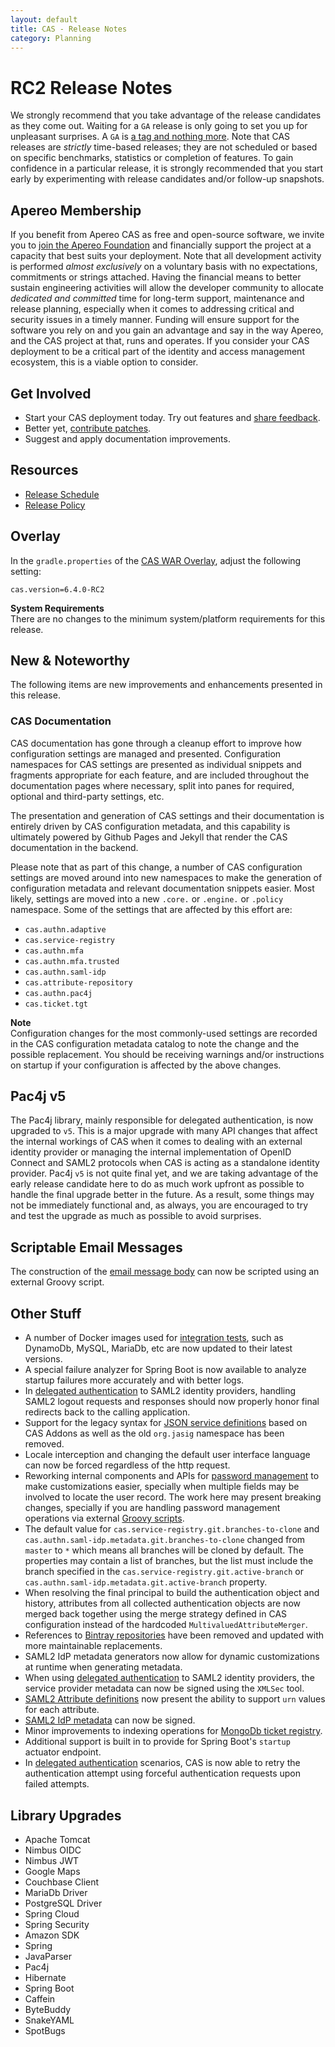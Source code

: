 ```yaml
---
layout: default
title: CAS - Release Notes
category: Planning
---
```


# RC2 Release Notes

We strongly recommend that you take advantage of the release candidates as they come out. Waiting for a `GA` release is only going to set 
you up for unpleasant surprises. A `GA` is [a tag and nothing more](https://apereo.github.io/2017/03/08/the-myth-of-ga-rel/). Note that CAS 
releases are *strictly* time-based releases; they are not scheduled or based on specific benchmarks, statistics or completion of features. To gain 
confidence in a particular release, it is strongly recommended that you start early by experimenting with release candidates and/or follow-up snapshots.

## Apereo Membership

If you benefit from Apereo CAS as free and open-source software, we invite you to [join the Apereo Foundation](https://www.apereo.org/content/apereo-membership) 
and financially support the project at a capacity that best suits your deployment. Note that all development activity 
is performed *almost exclusively* on a voluntary basis with no expectations, commitments or strings attached. Having the financial means to better 
sustain engineering activities will allow the developer community to allocate *dedicated and committed* time for long-term support, 
maintenance and release planning, especially when it comes to addressing critical and security issues in a timely manner. Funding will 
ensure support for the software you rely on and you gain an advantage and say in the way Apereo, and the CAS project at that, runs 
and operates. If you consider your CAS deployment to be a critical part of the identity and access management ecosystem, this is a viable option to consider.

## Get Involved

- Start your CAS deployment today. Try out features and [share feedback](/cas/Mailing-Lists.html).
- Better yet, [contribute patches](/cas/developer/Contributor-Guidelines.html).
- Suggest and apply documentation improvements.

## Resources

- [Release Schedule](https://github.com/apereo/cas/milestones)
- [Release Policy](/cas/developer/Release-Policy.html)

## Overlay

In the `gradle.properties` of the [CAS WAR Overlay](../installation/WAR-Overlay-Installation.html), adjust the following setting:

```properties
cas.version=6.4.0-RC2
```

<div class="alert alert-info">
  <strong>System Requirements</strong><br/>There are no changes to the minimum system/platform requirements for this release.
</div>

## New & Noteworthy

The following items are new improvements and enhancements presented in this release. 

### CAS Documentation

CAS documentation has gone through a cleanup effort to improve how configuration settings are
managed and presented. Configuration namespaces for CAS settings are presented as individual
snippets and fragments appropriate for each feature, and are included throughout the documentation
pages where necessary, split into panes for required, optional and third-party settings, etc.

The presentation and generation of CAS settings and their documentation is entirely driven by CAS configuration metadata,
and this capability is ultimately powered by Github Pages and Jekyll that render the CAS documentation in the backend.

Please note that as part of this change, a number of CAS configuration settings are moved around into new namespaces
to make the generation of configuration metadata and relevant documentation snippets easier. Most likely, settings
are moved into a new `.core.` or `.engine.` or `.policy` namespace. Some of the settings that are affected by this effort
are:

- `cas.authn.adaptive`
- `cas.service-registry`
- `cas.authn.mfa`
- `cas.authn.mfa.trusted`
- `cas.authn.saml-idp`
- `cas.attribute-repository`
- `cas.authn.pac4j`
- `cas.ticket.tgt`

<div class="alert alert-info">
<strong>Note</strong><br/>Configuration changes for the most commonly-used settings
are recorded in the CAS configuration metadata catalog to note the change and the possible replacement.
You should be receiving warnings and/or instructions on startup if your configuration is affected by
the above changes. 
</div>

## Pac4j v5

The Pac4j library, mainly responsible for delegated authentication, is now upgraded to `v5`. This is a major upgrade
with many API changes that affect the internal workings of CAS when it comes to dealing with an external identity provider
or managing the internal implementation of OpenID Connect and SAML2 protocols when CAS is acting as a standalone identity provider.
Pac4j `v5` is not quite final yet, and we are taking advantage of the early release candidate here to do as much work upfront
as possible to handle the final upgrade better in the future. As a result, some things may not be immediately functional
and, as always, you are encouraged to try and test the upgrade as much as possible to avoid surprises.

## Scriptable Email Messages

The construction of the [email message body](../notifications/Sending-Email-Configuration.html) can 
now be scripted using an external Groovy script.

## Other Stuff

- A number of Docker images used for [integration tests](../developer/Test-Process.html), such as 
  DynamoDb, MySQL, MariaDb, etc are now updated to their latest versions.
- A special failure analyzer for Spring Boot is now available to analyze startup failures more accurately and with better logs.
- In [delegated authentication](../integration/Delegate-Authentication-SAML.html) to SAML2 identity providers,
  handling SAML2 logout requests and responses should now properly honor final redirects back to the calling application.
- Support for the legacy syntax for [JSON service definitions](../services/JSON-Service-Management.html) 
  based on CAS Addons as well as the old `org.jasig` namespace has been removed. 
- Locale interception and changing the default user interface language can now be forced regardless of the http request.  
- Reworking internal components and APIs for [password management](../password_management/Password-Management.html) to 
  make customizations easier, specially when multiple fields may be involved to locate the user record. The work here may present
  breaking changes, specially if you are handling password 
  management operations via external [Groovy scripts](../password_management/Password-Management-Groovy.html).
- The default value for `cas.service-registry.git.branches-to-clone` and `cas.authn.saml-idp.metadata.git.branches-to-clone`
  changed from `master` to `*` which means all branches will be cloned by default. The properties may contain a list of
  branches, but the list must include the branch specified in the `cas.service-registry.git.active-branch`
  or `cas.authn.saml-idp.metadata.git.active-branch` property. 
- When resolving the final principal to build the authentication object and history, attributes from all collected authentication
  objects are now merged back together using the merge strategy defined in CAS configuration instead of the hardcoded `MultivaluedAttributeMerger`.
- References to [Bintray repositories](https://jfrog.com/blog/into-the-sunset-bintray-jcenter-gocenter-and-chartcenter/) 
  have been removed and updated with more maintainable replacements.
- SAML2 IdP metadata generators now allow for dynamic customizations at runtime when generating metadata.
- When using [delegated authentication](../integration/Delegate-Authentication-SAML.html) to SAML2 identity providers, the service provider metadata
can now be signed using the `XMLSec` tool.
- [SAML2 Attribute definitions](../integration/Attribute-Definitions.html) now present the ability to support `urn` values for each attribute.  
- [SAML2 IdP metadata](../installation/Configuring-SAML2-DynamicMetadata.html) can now be signed.
- Minor improvements to indexing operations for [MongoDb ticket registry](../ticketing/MongoDb-Ticket-Registry.html).
- Additional support is built in to provide for Spring Boot's `startup` actuator endpoint.
- In [delegated authentication](../integration/Delegate-Authentication.html) scenarios, CAS is now able to retry the authentication attempt
using forceful authentication requests upon failed attempts.

## Library Upgrades

- Apache Tomcat
- Nimbus OIDC
- Nimbus JWT
- Google Maps
- Couchbase Client
- MariaDb Driver
- PostgreSQL Driver
- Spring Cloud
- Spring Security
- Amazon SDK
- Spring
- JavaParser
- Pac4j
- Hibernate
- Spring Boot
- Caffein
- ByteBuddy
- SnakeYAML
- SpotBugs